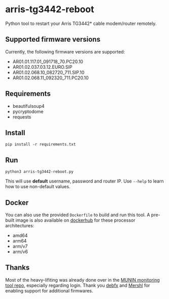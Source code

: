 # arris-tg3442-reboot

Python tool to restart your Arris TG3442* cable modem/router remotely.

## Supported firmware versions

Currently, the following firmware versions are supported:

* AR01.01.117.01_091718_70.PC20.10
* AR01.02.037.03.12.EURO.SIP
* AR01.02.068.10_082720_711.SIP.10
* AR01.02.068.11_092320_711.PC20.10

## Requirements

* beautifulsoup4
* pycryptodome
* requests

## Install

`pip install -r requirements.txt`

## Run

`python3 arris-tg3442-reboot.py`

This will use **default** username, password and router IP.
Use `--help` to learn how to use non-default values.

## Docker

You can also use the provided `Dockerfile` to build and run this tool. A pre-built image is also available on [dockerhub](https://hub.docker.com/r/floriang89/arris-tg3442-reboot/tags) for these processor architectures:

* amd64
* arm64
* arm/v7
* arm/v6

## Thanks

Most of the heavy-lifiting was already done over in the [MUNIN monitoring tool repo](https://github.com/munin-monitoring/contrib/blob/master/plugins/router/arris-tg3442), especially regarding login.
Thank you [debfx](https://github.com/debfx) and [Mershl](https://github.com/Mershl) for enabling support for additional firmwares.
